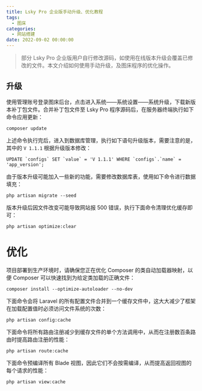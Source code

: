 ```yaml
---
title: Lsky Pro 企业版手动升级、优化教程
tags:
  - 图床
categories:
  - 网站搭建
date: 2022-09-02 00:00:00
---
```


> 部分 Lsky Pro 企业版用户自行修改源码，如使用在线版本升级会覆盖已修改的文件。本文介绍如何使用手动升级，及图床程序的优化操作。

<!-- more -->

## 升级

使用管理账号登录图床后台，点击进入系统——系统设置——系统升级，下载新版本补丁包文件。合并补丁包文件至 Lsky Pro 程序源码后，在服务器终端执行如下命令应用更新：

```
composer update
```

上述命令执行完后，进入到数据库管理，执行如下语句升级版本，需要注意的是，其中的 `V 1.1.1` 根据升级版本修改：

```
UPDATE `configs` SET `value` = 'V 1.1.1' WHERE `configs`.`name` = 'app_version';
```

由于版本升级可能加入一些新的功能，需要修改数据库表，使用如下命令进行数据填充：

```
php artisan migrate --seed
```

版本升级后因文件改变可能导致网站报 500 错误，执行下面命令清理优化缓存即可：

```
php artisan optimize:clear
```

#  优化

项目部署到生产环境时，请确保您正在优化 Composer 的类自动加载器映射，以便 Composer 可以快速找到为给定类加载的正确文件：

```
composer install --optimize-autoloader --no-dev
```

下面命令会将 Laravel 的所有配置文件合并到一个缓存文件中，这大大减少了框架在加载配置值时必须访问文件系统的次数：

```
php artisan config:cache
```

下面命令将所有路由注册减少到缓存文件的单个方法调用中，从而在注册数百条路由时提高路由注册的性能：

```
php artisan route:cache
```

下面命令预编译所有 Blade 视图，因此它们不会按需编译，从而提高返回视图的每个请求的性能：

```
php artisan view:cache
```
